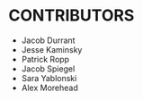 CONTRIBUTORS
============

* Jacob Durrant
* Jesse Kaminsky
* Patrick Ropp
* Jacob Spiegel
* Sara Yablonski
* Alex Morehead
